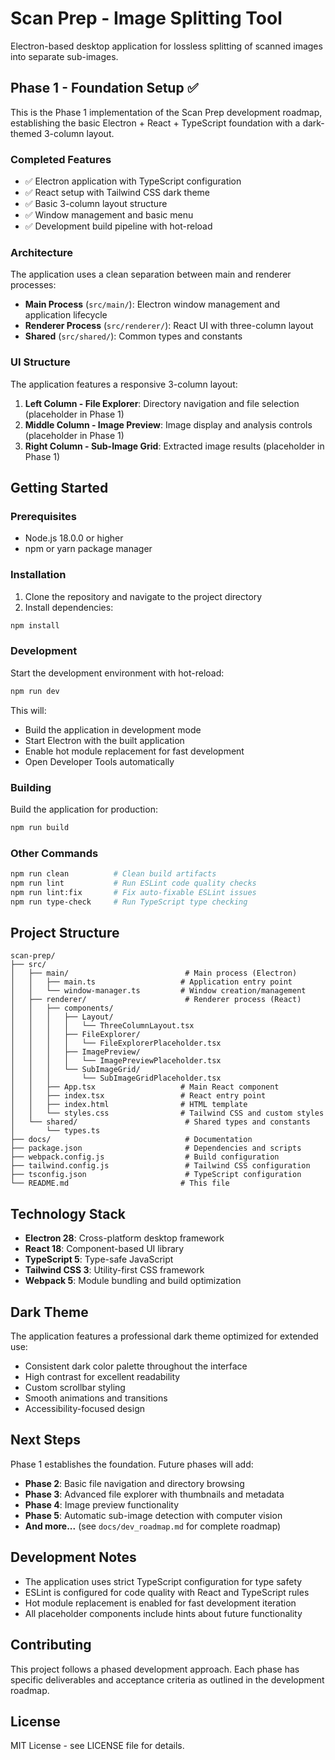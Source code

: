 # Scan Prep - Image Splitting Tool

Electron-based desktop application for lossless splitting of scanned images into separate sub-images.

## Phase 1 - Foundation Setup ✅

This is the Phase 1 implementation of the Scan Prep development roadmap, establishing the basic Electron + React + TypeScript foundation with a dark-themed 3-column layout.

### Completed Features

- ✅ Electron application with TypeScript configuration
- ✅ React setup with Tailwind CSS dark theme  
- ✅ Basic 3-column layout structure
- ✅ Window management and basic menu
- ✅ Development build pipeline with hot-reload

### Architecture

The application uses a clean separation between main and renderer processes:

- **Main Process** (`src/main/`): Electron window management and application lifecycle
- **Renderer Process** (`src/renderer/`): React UI with three-column layout
- **Shared** (`src/shared/`): Common types and constants

### UI Structure

The application features a responsive 3-column layout:

1. **Left Column - File Explorer**: Directory navigation and file selection (placeholder in Phase 1)
2. **Middle Column - Image Preview**: Image display and analysis controls (placeholder in Phase 1)  
3. **Right Column - Sub-Image Grid**: Extracted image results (placeholder in Phase 1)

## Getting Started

### Prerequisites

- Node.js 18.0.0 or higher
- npm or yarn package manager

### Installation

1. Clone the repository and navigate to the project directory
2. Install dependencies:
```bash
npm install
```

### Development

Start the development environment with hot-reload:
```bash
npm run dev
```

This will:
- Build the application in development mode
- Start Electron with the built application
- Enable hot module replacement for fast development
- Open Developer Tools automatically

### Building

Build the application for production:
```bash
npm run build
```

### Other Commands

```bash
npm run clean          # Clean build artifacts
npm run lint           # Run ESLint code quality checks
npm run lint:fix       # Fix auto-fixable ESLint issues
npm run type-check     # Run TypeScript type checking
```

## Project Structure

```
scan-prep/
├── src/
│   ├── main/                          # Main process (Electron)
│   │   ├── main.ts                   # Application entry point
│   │   └── window-manager.ts         # Window creation/management
│   ├── renderer/                      # Renderer process (React)
│   │   ├── components/
│   │   │   ├── Layout/
│   │   │   │   └── ThreeColumnLayout.tsx
│   │   │   ├── FileExplorer/
│   │   │   │   └── FileExplorerPlaceholder.tsx
│   │   │   ├── ImagePreview/
│   │   │   │   └── ImagePreviewPlaceholder.tsx
│   │   │   └── SubImageGrid/
│   │   │       └── SubImageGridPlaceholder.tsx
│   │   ├── App.tsx                   # Main React component
│   │   ├── index.tsx                 # React entry point
│   │   ├── index.html                # HTML template
│   │   └── styles.css                # Tailwind CSS and custom styles
│   └── shared/                        # Shared types and constants
│       └── types.ts
├── docs/                              # Documentation
├── package.json                       # Dependencies and scripts
├── webpack.config.js                  # Build configuration
├── tailwind.config.js                 # Tailwind CSS configuration
├── tsconfig.json                      # TypeScript configuration
└── README.md                         # This file
```

## Technology Stack

- **Electron 28**: Cross-platform desktop framework
- **React 18**: Component-based UI library
- **TypeScript 5**: Type-safe JavaScript
- **Tailwind CSS 3**: Utility-first CSS framework
- **Webpack 5**: Module bundling and build optimization

## Dark Theme

The application features a professional dark theme optimized for extended use:

- Consistent dark color palette throughout the interface
- High contrast for excellent readability
- Custom scrollbar styling
- Smooth animations and transitions
- Accessibility-focused design

## Next Steps

Phase 1 establishes the foundation. Future phases will add:

- **Phase 2**: Basic file navigation and directory browsing
- **Phase 3**: Advanced file explorer with thumbnails and metadata
- **Phase 4**: Image preview functionality
- **Phase 5**: Automatic sub-image detection with computer vision
- **And more...** (see `docs/dev_roadmap.md` for complete roadmap)

## Development Notes

- The application uses strict TypeScript configuration for type safety
- ESLint is configured for code quality with React and TypeScript rules
- Hot module replacement is enabled for fast development iteration
- All placeholder components include hints about future functionality

## Contributing

This project follows a phased development approach. Each phase has specific deliverables and acceptance criteria as outlined in the development roadmap.

## License

MIT License - see LICENSE file for details. 